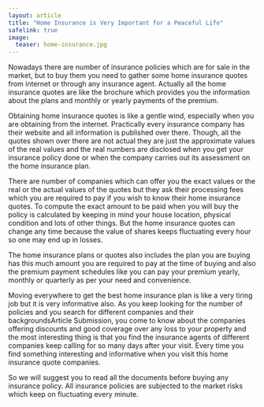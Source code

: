 ```yaml
---
layout: article
title: "Home Insurance is Very Important for a Peaceful Life"
safelink: true
image:
  teaser: home-insurance.jpg
---
```


Nowadays there are number of insurance policies which are for sale in the market, but to buy them you need to gather some home insurance quotes from internet or through any insurance agent. Actually all the home insurance quotes are like the brochure which provides you the information about the plans and monthly or yearly payments of the premium.

Obtaining home insurance quotes is like a gentle wind, especially when you are obtaining from the internet. Practically every insurance company has their website and all information is published over there. Though, all the quotes shown over there are not actual they are just the approximate values of the real values and the real numbers are disclosed when you get your insurance policy done or when the company carries out its assessment on the home insurance plan.

There are number of companies which can offer you the exact values or the real or the actual values of the quotes but they ask their processing fees which you are required to pay if you wish to know their home insurance quotes. To compute the exact amount to be paid when you will buy the policy is calculated by keeping in mind your house location, physical condition and lots of other things. But the home insurance quotes can change any time because the value of shares keeps fluctuating every hour so one may end up in losses.

The home insurance plans or quotes also includes the plan you are buying has this much amount you are required to pay at the time of buying and also the premium payment schedules like you can pay your premium yearly, monthly or quarterly as per your need and convenience. 

Moving everywhere to get the best home insurance plan is like a very tiring job but it is very informative also. As you keep looking for the number of policies and you search for different companies and their backgroundsArticle Submission, you come to know about the companies offering discounts and good coverage over any loss to your property and the most interesting thing is that you find the insurance agents of different companies keep calling for so many days after your visit. Every time you find something interesting and informative when you visit this home insurance quote companies. 

So we will suggest you to read all the documents before buying any insurance policy. All insurance policies are subjected to the market risks which keep on fluctuating every minute.
